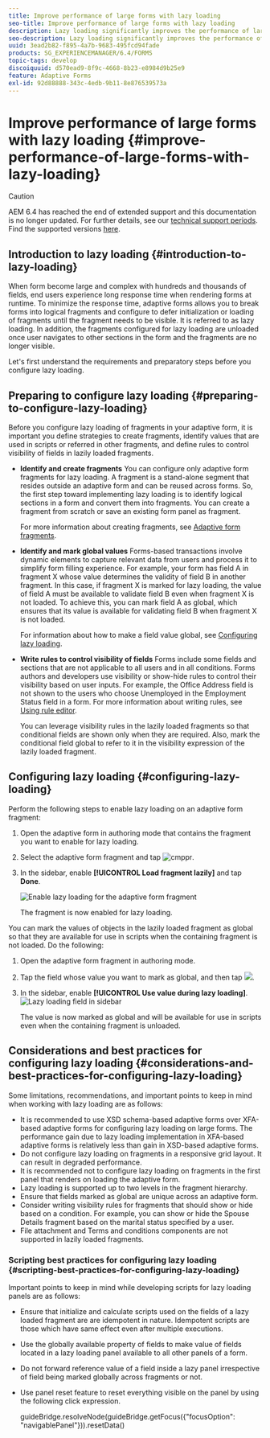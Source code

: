 ```yaml
---
title: Improve performance of large forms with lazy loading
seo-title: Improve performance of large forms with lazy loading
description: Lazy loading significantly improves the performance of large and complex adaptive forms by deferring initialization and loading of form fragments until they are visible.
seo-description: Lazy loading significantly improves the performance of large and complex adaptive forms by deferring initialization and loading of form fragments until they are visible.
uuid: 3ead2b82-f895-4a7b-9683-495fcd94fade
products: SG_EXPERIENCEMANAGER/6.4/FORMS
topic-tags: develop
discoiquuid: d570ead9-8f9c-4668-8b23-e8984d9b25e9
feature: Adaptive Forms
exl-id: 92d88888-343c-4edb-9b11-8e876539573a
---
```

# Improve performance of large forms with lazy loading {#improve-performance-of-large-forms-with-lazy-loading}

>[!CAUTION]
>
>AEM 6.4 has reached the end of extended support and this documentation is no longer updated. For further details, see our [technical support periods](https://helpx.adobe.com/support/programs/eol-matrix.html). Find the supported versions [here](https://experienceleague.adobe.com/docs/).

## Introduction to lazy loading {#introduction-to-lazy-loading}

When form become large and complex with hundreds and thousands of fields, end users experience long response time when rendering forms at runtime. To minimize the response time, adaptive forms allows you to break forms into logical fragments and configure to defer initialization or loading of fragments until the fragment needs to be visible. It is referred to as lazy loading. In addition, the fragments configured for lazy loading are unloaded once user navigates to other sections in the form and the fragments are no longer visible.

Let's first understand the requirements and preparatory steps before you configure lazy loading.

## Preparing to configure lazy loading {#preparing-to-configure-lazy-loading}

Before you configure lazy loading of fragments in your adaptive form, it is important you define strategies to create fragments, identify values that are used in scripts or referred in other fragments, and define rules to control visibility of fields in lazily loaded fragments.

* **Identify and create fragments** 
  You can configure only adaptive form fragments for lazy loading. A fragment is a stand-alone segment that resides outside an adaptive form and can be reused across forms. So, the first step toward implementing lazy loading is to identify logical sections in a form and convert them into fragments. You can create a fragment from scratch or save an existing form panel as fragment.  
  
  For more information about creating fragments, see [Adaptive form fragments](/help/forms/using/adaptive-form-fragments.md).

* **Identify and mark global values** 
  Forms-based transactions involve dynamic elements to capture relevant data from users and process it to simplify form filling experience. For example, your form has field A in fragment X whose value determines the validity of field B in another fragment. In this case, if fragment X is marked for lazy loading, the value of field A must be available to validate field B even when fragment X is not loaded. To achieve this, you can mark field A as global, which ensures that its value is available for validating field B when fragment X is not loaded.  
  
  For information about how to make a field value global, see [Configuring lazy loading](/help/forms/using/lazy-loading-adaptive-forms.md#p-configuring-lazy-loading-p).

* **Write rules to control visibility of fields** 
  Forms include some fields and sections that are not applicable to all users and in all conditions. Forms authors and developers use visibility or show-hide rules to control their visibility based on user inputs. For example, the Office Address field is not shown to the users who choose Unemployed in the Employment Status field in a form. For more information about writing rules, see [Using rule editor](/help/forms/using/rule-editor.md).  
  
  You can leverage visibility rules in the lazily loaded fragments so that conditional fields are shown only when they are required. Also, mark the conditional field global to refer to it in the visibility expression of the lazily loaded fragment.

## Configuring lazy loading {#configuring-lazy-loading}

Perform the following steps to enable lazy loading on an adaptive form fragment:

1. Open the adaptive form in authoring mode that contains the fragment you want to enable for lazy loading.
1. Select the adaptive form fragment and tap ![cmppr](assets/cmppr.png).
1. In the sidebar, enable **[!UICONTROL Load fragment lazily]** and tap **Done**.

   ![Enable lazy loading for the adaptive form fragment](assets/lazy-loading-fragment.png)

   The fragment is now enabled for lazy loading.

You can mark the values of objects in the lazily loaded fragment as global so that they are available for use in scripts when the containing fragment is not loaded. Do the following:

1. Open the adaptive form fragment in authoring mode.
1. Tap the field whose value you want to mark as global, and then tap ![](assets/cmppr.png).
1. In the sidebar, enable **[!UICONTROL Use value during lazy loading]**.
   ![Lazy loading field in sidebar](assets/enable-lazy-loading.png)

   The value is now marked as global and will be available for use in scripts even when the containing fragment is unloaded.

## Considerations and best practices for configuring lazy loading {#considerations-and-best-practices-for-configuring-lazy-loading}

Some limitations, recommendations, and important points to keep in mind when working with lazy loading are as follows:

* It is recommended to use XSD schema-based adaptive forms over XFA-based adaptive forms for configuring lazy loading on large forms. The performance gain due to lazy loading implementation in XFA-based adaptive forms is relatively less than gain in XSD-based adaptive forms.
* Do not configure lazy loading on fragments in a responsive grid layout. It can result in degraded performance.
* It is recommended not to configure lazy loading on fragments in the first panel that renders on loading the adaptive form.
* Lazy loading is supported up to two levels in the fragment hierarchy.
* Ensure that fields marked as global are unique across an adaptive form.
* Consider writing visibility rules for fragments that should show or hide based on a condition. For example, you can show or hide the Spouse Details fragment based on the marital status specified by a user. 
* File attachment and Terms and conditions components are not supported in lazily loaded fragments.

### Scripting best practices for configuring lazy loading {#scripting-best-practices-for-configuring-lazy-loading}

Important points to keep in mind while developing scripts for lazy loading panels are as follows:

* Ensure that initialize and calculate scripts used on the fields of a lazy loaded fragment are are idempotent in nature. Idempotent scripts are those which have same effect even after multiple executions.
* Use the globally available property of fields to make value of fields located in a lazy loading panel available to all other panels of a form.
* Do not forward reference value of a field inside a lazy panel irrespective of field being marked globally across fragments or not.
* Use panel reset feature to reset everything visible on the panel by using the following click expression.

  guideBridge.resolveNode(guideBridge.getFocus({"focusOption": "navigablePanel"})).resetData()
